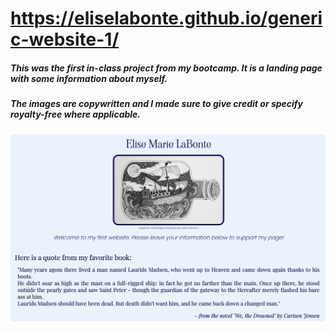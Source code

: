 # https://eliselabonte.github.io/generic-website-1/


##### This was the first in-class project from my bootcamp. It is a landing page with some information about myself.
##### The images are copywritten and I made sure to give credit or specify royalty-free where applicable.

![screenshot](assets/generic.png)